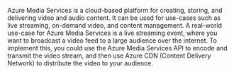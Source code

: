Azure Media Services is a cloud-based platform for creating, storing, and delivering video and audio content. It can be used for use-cases such as live streaming, on-demand video, and content management. A real-world use-case for Azure Media Services is a live streaming event, where you want to broadcast a video feed to a large audience over the internet. To implement this, you could use the Azure Media Services API to encode and transmit the video stream, and then use Azure CDN (Content Delivery Network) to distribute the video to your audience.